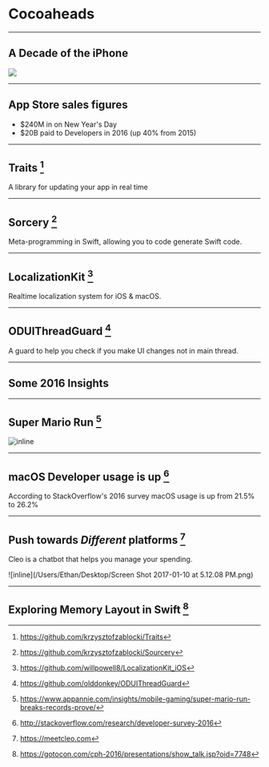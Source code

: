 
# Cocoaheads

---

## A Decade of the iPhone
![](http://cdn.macrumors.com/article-new/2017/01/iphone-full-lineup.jpg?retina)

---

## App Store sales figures

- $240M in on New Year's Day
- $20B paid to Developers in 2016 (up 40% from 2015)

---

## Traits [^1]
A library for updating your app in real time

[^1]: https://github.com/krzysztofzablocki/Traits

---

## Sorcery [^2]
Meta-programming in Swift, allowing you to code generate Swift code.

[^2]: https://github.com/krzysztofzablocki/Sourcery

---

## LocalizationKit [^3]

Realtime localization system for iOS & macOS.

[^3]: https://github.com/willpowell8/LocalizationKit_iOS

---

## ODUIThreadGuard [^4]

A guard to help you check if you make UI changes not in main thread.

[^4]: https://github.com/olddonkey/ODUIThreadGuard

---

## Some 2016 Insights

---

## Super Mario Run [^5]

![inline](https://static-t.aa-cdn.net/wp-content/uploads/2016/12/us-downloads-pokemon-go-clash-royal-super-mario-run.png)

[^5]: https://www.appannie.com/insights/mobile-gaming/super-mario-run-breaks-records-prove/

---

## macOS Developer usage is up [^6]

According to StackOverflow's 2016 survey macOS usage is up from 21.5% to 26.2%

[^6]:http://stackoverflow.com/research/developer-survey-2016

---

## Push towards _Different_ platforms [^7]

Cleo is a chatbot that helps you manage your spending.

![inline](/Users/Ethan/Desktop/Screen Shot 2017-01-10 at 5.12.08 PM.png)

[^7]: https://meetcleo.com

---

## Exploring Memory Layout in Swift [^8]

[^8]: https://gotocon.com/cph-2016/presentations/show_talk.jsp?oid=7748
